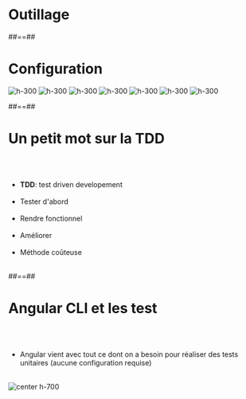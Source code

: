 <!-- .slide: class="transition-bg-grey-1 underline" -->
# Outillage

##==##

<!-- .slide: class="sfeir-basic-slide" -->
# Configuration
![h-300](assets/images/school/unit-tests/karma.png)
![h-300](assets/images/school/unit-tests/jasmine.png)
![h-300](assets/images/school/unit-tests/sinon.png)
![h-300](assets/images/school/unit-tests/protactor.png)
![h-300](assets/images/school/unit-tests/mocha.png)
![h-300](assets/images/school/unit-tests/webpack.png)
![h-300](assets/images/school/unit-tests/typescript.png)

##==##

<!-- .slide-->
# Un petit mot sur la TDD
<br><br>

- __TDD__: test driven developement<br><br>
- Tester d'abord<br><br>
- Rendre fonctionnel<br><br>
- Améliorer<br><br>
- Méthode coûteuse<br><br>

##==##

<!-- .slide -->
# Angular CLI et les test
<br><br>
- Angular vient avec tout ce dont on a besoin pour réaliser des tests unitaires (aucune configuration requise)<br><br>

![center h-700](assets/images/school/unit-tests/ng_test_helper.png)


